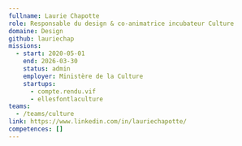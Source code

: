 ```yaml
---
fullname: Laurie Chapotte
role: Responsable du design & co-animatrice incubateur Culture
domaine: Design
github: lauriechap
missions:
  - start: 2020-05-01
    end: 2026-03-30
    status: admin
    employer: Ministère de la Culture
    startups:
      - compte.rendu.vif
      - ellesfontlaculture
teams:
  - /teams/culture
link: https://www.linkedin.com/in/lauriechapotte/
competences: []
---
```

